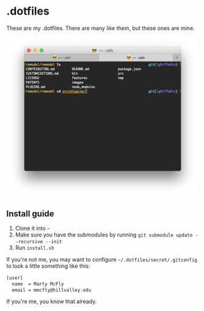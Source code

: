 # .dotfiles

These are my .dotfiles.
There are many like them, but these ones are mine.

![PROMPT](prompt.png "PROMPT")

## Install guide

1. Clone it into `~`
2. Make sure you have the submodules by running `git submodule update --recursive --init`
3. Run `install.sh`

If you're not me, you may want to configure `~/.dotfiles/secret/.gitconfig` to
look a little something like this:

```
[user]
  name  = Marty McFly
  email = mmcfly@hillvalley.edu
```

If you're me, you know that already.
